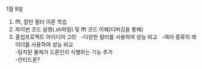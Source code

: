 1월 9일  
1. fft, 칼만 필터 이론 학습  
2. 파이썬 코드 실행(.sh파일) 및 fft 코드 이해(디버깅을 통해)  
3. 졸업프로젝트 아이디어 고민  
-다양한 필터를 사용하여 성능 비교  
-여러 종류의 레이더를 사용하여 성능 비교  
-탐지된 물체가 드론인지 식별하는 기능 추가  
-안티드론?  
